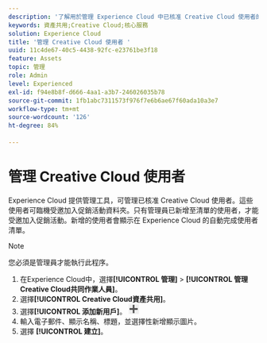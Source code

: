 ```yaml
---
description: '了解用於管理 Experience Cloud 中已核准 Creative Cloud 使用者的管理工具。 '
keywords: 資產共用;Creative Cloud;核心服務
solution: Experience Cloud
title: '管理 Creative Cloud 使用者 '
uuid: 11c4de67-40c5-4438-92fc-e23761be3f18
feature: Assets
topic: 管理
role: Admin
level: Experienced
exl-id: f94e8b8f-d666-4aa1-a3b7-246026035b78
source-git-commit: 1fb1abc7311573f976f7e6b6ae67f60ada10a3e7
workflow-type: tm+mt
source-wordcount: '126'
ht-degree: 84%

---
```


# 管理 Creative Cloud 使用者

Experience Cloud 提供管理工具，可管理已核准 Creative Cloud 使用者。這些使用者可臨機受邀加入促銷活動資料夾。只有管理員已新增至清單的使用者，才能受邀加入促銷活動。新增的使用者會顯示在 Experience Cloud 的自動完成使用者清單。

>[!NOTE]
>
>您必須是管理員才能執行此程序。

1. 在Experience Cloud中，選擇&#x200B;**[!UICONTROL 管理]** > **[!UICONTROL 管理Creative Cloud共同作業人員]**。
1. 選擇&#x200B;**[!UICONTROL Creative Cloud資產共用]**。
1. 選擇&#x200B;**[!UICONTROL 添加新用戶]**。 ![](assets/mac_add_icon.png)
1. 輸入電子郵件、顯示名稱、標題，並選擇性新增顯示圖片。
1. 選擇 **[!UICONTROL 建立]**。
